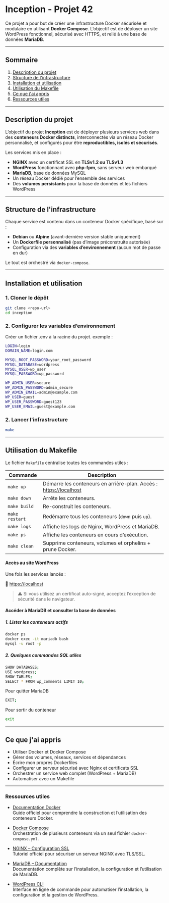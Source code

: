 # Inception - Projet 42

Ce projet a pour but de créer une infrastructure Docker sécurisée et modulaire en utilisant **Docker Compose**. L’objectif est de déployer un site WordPress fonctionnel, sécurisé avec HTTPS, et relié à une base de données **MariaDB**.

---

## Sommaire

1. [Description du projet](#description-du-projet)
2. [Structure de l'infrastructure](#structure-de-linfrastructure)
3. [Installation et utilisation](#installation-et-utilisation)
4. [Utilisation du Makefile](#Utilisation-du-Makefile)
4. [Ce que j'ai appris](#Ce-que-jai-appris)
6. [Ressources utiles](#ressources-utiles)
---

## Description du projet

L’objectif du projet **Inception** est de déployer plusieurs services web dans des **conteneurs Docker distincts**, interconnectés via un réseau Docker personnalisé, et configurés pour être **reproductibles, isolés et sécurisés**.

Les services mis en place :

- **NGINX** avec un certificat SSL en **TLSv1.2 ou TLSv1.3**
- **WordPress** fonctionnant avec **php-fpm**, sans serveur web embarqué
- **MariaDB**, base de données MySQL
- Un réseau Docker dédié pour l’ensemble des services
- Des **volumes persistants** pour la base de données et les fichiers WordPress

---

## Structure de l'infrastructure

Chaque service est contenu dans un conteneur Docker spécifique, basé sur :

- **Debian** ou **Alpine** (avant-dernière version stable uniquement)
- Un **Dockerfile personnalisé** (pas d’image préconstruite autorisée)
- Configuration via des **variables d’environnement** (aucun mot de passe en dur)

Le tout est orchestré via `docker-compose`.

---

## Installation et utilisation

### 1. Cloner le dépôt

```bash
git clone <repo-url>
cd inception
```

### 2. Configurer les variables d’environnement

Créer un fichier .env à la racine du projet.
exemple :
```bash
LOGIN=login
DOMAIN_NAME=login.com

MYSQL_ROOT_PASSWORD=your_root_password
MYSQL_DATABASE=wordpress
MYSQL_USER=wp_user
MYSQL_PASSWORD=wp_password

WP_ADMIN_USER=secure
WP_ADMIN_PASSWORD=admin_secure
WP_ADMIN_EMAIL=admin@example.com
WP_USER=guest
WP_USER_PASSWORD=guest123
WP_USER_EMAIL=guest@example.com

```

### 2. Lancer l'infrastructure

```bash
make
```
---

## Utilisation du Makefile

Le fichier `Makefile` centralise toutes les commandes utiles :

| Commande         | Description |
|------------------|-------------|
| `make up`        | Démarre les conteneurs en arrière-plan. Accès : [https://localhost](https://localhost) |
| `make down`      | Arrête les conteneurs. |
| `make build`     | Re-construit les conteneurs. |
| `make restart`   | Redémarre tous les conteneurs (`down` puis `up`). |
| `make logs`      | Affiche les logs de Nginx, WordPress et MariaDB. |
| `make ps`        | Affiche les conteneurs en cours d’exécution. |
| `make clean`     | Supprime conteneurs, volumes et orphelins + prune Docker. |

#### Accès au site WordPress

Une fois les services lancés :

🔗 [https://localhost](https://localhost)

> ⚠️ Si vous utilisez un certificat auto-signé, acceptez l’exception de sécurité dans le navigateur.


#### Accéder à MariaDB et consulter la base de données

##### 1. Lister les conteneurs actifs

```bash
docker ps
docker exec -it mariadb bash
mysql -u root -p
```

##### 2. Quelques commandes SQL utiles

```bash
SHOW DATABASES;
USE wordpress;
SHOW TABLES;
SELECT * FROM wp_comments LIMIT 10;
```

Pour quitter MariaDB

```bash
EXIT;
```

Pour sortir du conteneur

```bash
exit
```
---

## Ce que j'ai appris

- Utiliser Docker et Docker Compose  
- Gérer des volumes, réseaux, services et dépendances  
- Écrire mon propres Dockerfiles  
- Configurer un serveur sécurisé avec Nginx et certificats SSL  
- Orchestrer un service web complet (WordPress + MariaDB)  
- Automatiser avec un Makefile  

---

### Ressources utiles

- [Documentation Docker](https://docs.docker.com/)  
  Guide officiel pour comprendre la construction et l’utilisation des conteneurs Docker.

- [Docker Compose](https://docs.docker.com/compose/)  
  Orchestration de plusieurs conteneurs via un seul fichier `docker-compose.yml`.

- [NGINX – Configuration SSL](https://nginx.org/en/docs/http/configuring_https_servers.html)  
  Tutoriel officiel pour sécuriser un serveur NGINX avec TLS/SSL.

- [MariaDB – Documentation](https://mariadb.com/docs/)  
  Documentation complète sur l’installation, la configuration et l’utilisation de MariaDB.

- [WordPress CLI](https://developer.wordpress.org/cli/)  
  Interface en ligne de commande pour automatiser l’installation, la configuration et la gestion de WordPress.
